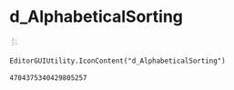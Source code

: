 # d_AlphabeticalSorting
![](/img/d_AlphabeticalSorting.png)

``` CSharp
EditorGUIUtility.IconContent("d_AlphabeticalSorting")
```
```
4704375340429805257
```

